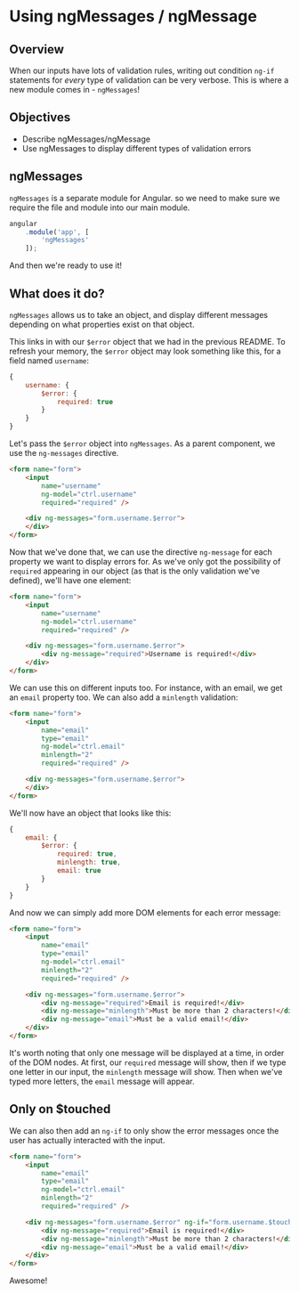 # Using ngMessages / ngMessage

## Overview

When our inputs have lots of validation rules, writing out condition `ng-if` statements for *every* type of validation can be very verbose. This is where a new module comes in - `ngMessages`!

## Objectives

- Describe ngMessages/ngMessage
- Use ngMessages to display different types of validation errors

## ngMessages

`ngMessages` is a separate module for Angular. so we need to make sure we require the file and module into our main module.

```js
angular
	.module('app', [
		'ngMessages'
	]);
```

And then we're ready to use it!

## What does it do?

`ngMessages` allows us to take an object, and display different messages depending on what properties exist on that object.

This links in with our `$error` object that we had in the previous README. To refresh your memory, the `$error` object may look something like this, for a field named `username`:

```js
{
	username: {
		$error: {
			required: true
		}
	}
}
```

Let's pass the `$error` object into `ngMessages`. As a parent component, we use the `ng-messages` directive.

```html
<form name="form">
	<input
	    name="username"
		ng-model="ctrl.username"
		required="required" />

	<div ng-messages="form.username.$error">
	</div>
</form>
```

Now that we've done that, we can use the directive `ng-message` for each property we want to display errors for. As we've only got the possibility of `required` appearing in our object (as that is the only validation we've defined), we'll have one element:

```html
<form name="form">
	<input
	    name="username"
		ng-model="ctrl.username"
		required="required" />

	<div ng-messages="form.username.$error">
		<div ng-message="required">Username is required!</div>
	</div>
</form>
```

We can use this on different inputs too. For instance, with an email, we get an `email` property too. We can also add a `minlength` validation:

```html
<form name="form">
	<input
	    name="email"
	    type="email"
		ng-model="ctrl.email"
		minlength="2"
		required="required" />

	<div ng-messages="form.username.$error">
	</div>
</form>
```

We'll now have an object that looks like this:

```js
{
	email: {
		$error: {
			required: true,
			minlength: true,
			email: true
		}
	}
}
```

And now we can simply add more DOM elements for each error message:

```html
<form name="form">
	<input
	    name="email"
	    type="email"
		ng-model="ctrl.email"
		minlength="2"
		required="required" />

	<div ng-messages="form.username.$error">
		<div ng-message="required">Email is required!</div>
		<div ng-message="minlength">Must be more than 2 characters!</div>
		<div ng-message="email">Must be a valid email!</div>
	</div>
</form>
```

It's worth noting that only one message will be displayed at a time, in order of the DOM nodes. At first, our `required` message will show, then if we type one letter in our input, the `minlength` message will show. Then when we've typed more letters, the `email` message will appear.

## Only on $touched

We can also then add an `ng-if` to only show the error messages once the user has actually interacted with the input.

```html
<form name="form">
	<input
	    name="email"
	    type="email"
		ng-model="ctrl.email"
		minlength="2"
		required="required" />

	<div ng-messages="form.username.$error" ng-if="form.username.$touched">
		<div ng-message="required">Email is required!</div>
		<div ng-message="minlength">Must be more than 2 characters!</div>
		<div ng-message="email">Must be a valid email!</div>
	</div>
</form>
```

Awesome!